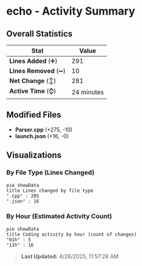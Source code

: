 # echo - Activity Summary 

## Overall Statistics

| Stat                   | Value                                                             |
| ---------------------- | ----------------------------------------------------------------- |
| **Lines Added** (➕)   | 291                                          |
| **Lines Removed** (➖) | 10                                        |
| **Net Change** (↕)    | 281                |
| **Active Time** (⌚)   | 24 minutes |


## Modified Files
- **Parser.cpp** (+275, -10)
- **launch.json** (+16, -0)

## Visualizations

### By File Type (Lines Changed)

```mermaid
pie showData
title Lines changed by file type
".cpp" : 285
".json" : 16
```

### By Hour (Estimated Activity Count)

```mermaid
pie showData
title Coding activity by hour (count of changes)
"01h" : 5
"11h" : 16
```


> **Last Updated:** 4/26/2025, 11:57:28 AM